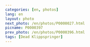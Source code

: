 ```yaml
---
categories: [en, photos]
lang: en
layout: photo
next_photo: /en/photos/P0000027.html
picname: P0000397
prev_photo: /en/photos/P0000396.html
tags: [Dead Klippspringer]
---
```

